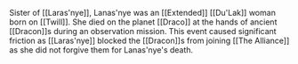 Sister of [[Laras'nye]], Lanas'nye was an [[Extended]] [[Du'Lak]] woman born on [[Twill]].
She died on the planet [[Draco]] at the hands of ancient [[Dracon]]s during an observation mission. This event caused significant friction as [[Laras'nye]] blocked the [[Dracon]]s from joining [[The Alliance]] as she did not forgive them for Lanas'nye's death.
